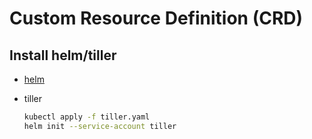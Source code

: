 # Custom Resource Definition (CRD)

## Install helm/tiller

* [helm](https://docs.helm.sh/using_helm/)
* tiller

  ```sh
  kubectl apply -f tiller.yaml
  helm init --service-account tiller
  ```
